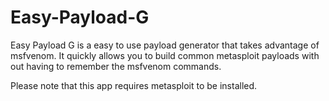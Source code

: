 # Easy-Payload-G


Easy Payload G is a easy to use payload generator that takes advantage of msfvenom.   It quickly allows you to build common metasploit payloads with out having to remember the msfvenom commands.


Please note that this app requires metasploit to be installed.  

